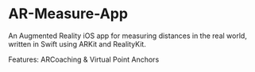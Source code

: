 # AR-Measure-App
An Augmented Reality iOS app for measuring distances in the real world, written in Swift using ARKit and RealityKit.

Features: ARCoaching & Virtual Point Anchors
